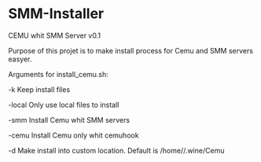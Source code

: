 # SMM-Installer
CEMU whit SMM Server v0.1

Purpose of this projet is to make install process for Cemu and SMM servers easyer.


Arguments for install_cemu.sh:

-k                              Keep install files

-local                          Only use local files to install

-smm                            Install Cemu whit SMM servers

-cemu                           Install Cemu only whit cemuhook

-d <custom install dir>         Make install into custom location. 
                                Default is /home/<user>/.wine/Cemu


